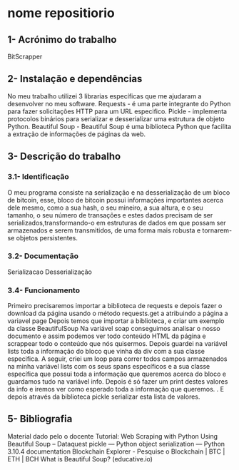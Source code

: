 # nome repositiorio 
## 1- Acrónimo do trabalho
BitScrapper

## 2- Instalação e dependências
No meu trabalho utilizei 3 librarias específicas que me ajudaram a desenvolver no meu software.
   Requests - é uma parte integrante do Python para fazer solicitações HTTP para um URL especifico.
   Pickle - implementa protocolos binários para serializar e desserializar uma estrutura de objeto Python.
   Beautiful Soup - Beautiful Soup é uma biblioteca Python que facilita a extração de informações de páginas da web.

## 3- Descrição do trabalho
### 3.1- Identificação
O meu programa consiste na serialização e na desserialização de um bloco de bitcoin, esse, bloco de bitcoin possui informações importantes acerca dele mesmo, como a sua hash, o seu mineiro, a sua altura, e o seu tamanho, o seu número de transações e estes dados precisam de ser serializados,transformando-o em estruturas de dados em que possam ser armazenados e serem transmitidos, de uma forma mais robusta e tornarem-se objetos persistentes.

### 3.2- Documentação
 Serializacao
 Desserialização
### 3.4- Funcionamento
Primeiro precisaremos importar a biblioteca de requests e depois fazer o download  da página usando o método requests.get a atribuindo a página a variavel page
Depois temos que importar a biblioteca, e criar um exemplo da classe BeautifulSoup
Na variável soap conseguimos analisar o nosso documento e assim podemos ver todo conteúdo HTML da página e scrappear todo o conteúdo que nós quisermos.
Depois guardei na variável lists toda a informação do bloco que vinha da div com a sua classe especifica.
A seguir, criei um loop  para correr todos campos armazenados na minha variável lists com os seus spans específicos e a sua classe específica que possui toda a informação que queremos acerca do bloco e guardamos tudo na variável info.
Depois é só fazer um print destes valores da info e iremos ver como esperado toda a informação que queremos. .
E depois através da biblioteca pickle serializar esta lista de valores.

## 5- Bibliografia
Material dado pelo o docente
Tutorial: Web Scraping with Python Using Beautiful Soup – Dataquest
pickle — Python object serialization — Python 3.10.4 documentation
Blockchain Explorer - Pesquise o Blockchain | BTC | ETH | BCH
What is Beautiful Soup? (educative.io)

